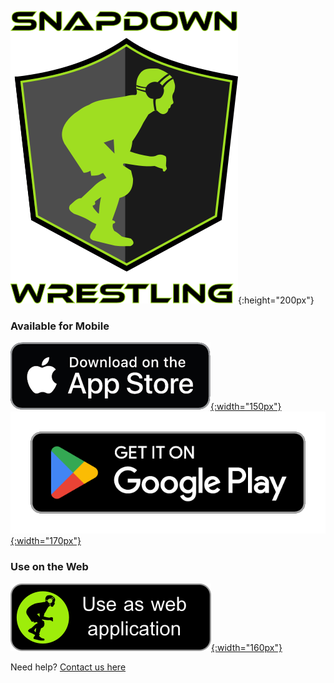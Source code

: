 
![Snapdown!](files/shield-logo.png){:height="200px"}




### Available for Mobile

 [![App Store](assets/badge-example-preferred_2x.png){:width="150px"}](https://apps.apple.com/us/app/snapdown-wrestling/id6444584684)
 [![Play Store](assets/en_badge_web_generic.png){:width="170px"}](https://play.google.com/store/apps/details?id=io.snapdown.league)


### Use on the Web
[![Web](assets/badge-web.png){:width="160px"}](https://app.snapdown.io)


Need help? [Contact us here](https://docs.google.com/forms/d/e/1FAIpQLSeAWulgv0t2y53z-jqsyQZfkfX-8Ox2IYmXz_3s2Yp9rs108Q/viewform?usp=sf_link)
